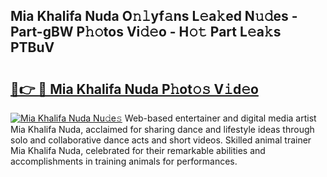 ## Mia Khalifa Nuda O𝚗𝚕yf𝚊ns L𝚎a𝚔ed N𝚞𝚍es - Part-gBW P𝚑𝚘tos Vi𝚍𝚎o - H𝚘𝚝 Part L𝚎a𝚔s PTBuV

# <h2><a href="http://kf5kt1.oniu.top/?m=Mia+Khalifa+Nuda">🔗👉 🔴 Mia Khalifa Nuda P𝚑ot𝚘𝚜 V𝚒d𝚎o</a></h2>

[![Mia Khalifa Nuda Nu𝚍e𝚜](https://i.imgur.com/0qMVB7G.gif)](http://kf5kt1.oniu.top/?m=Mia+Khalifa+Nuda)
Web-based entertainer and digital media artist Mia Khalifa Nuda, acclaimed for sharing dance and lifestyle ideas through solo and collaborative dance acts and short videos. Skilled animal trainer Mia Khalifa Nuda, celebrated for their remarkable abilities and accomplishments in training animals for performances.  
